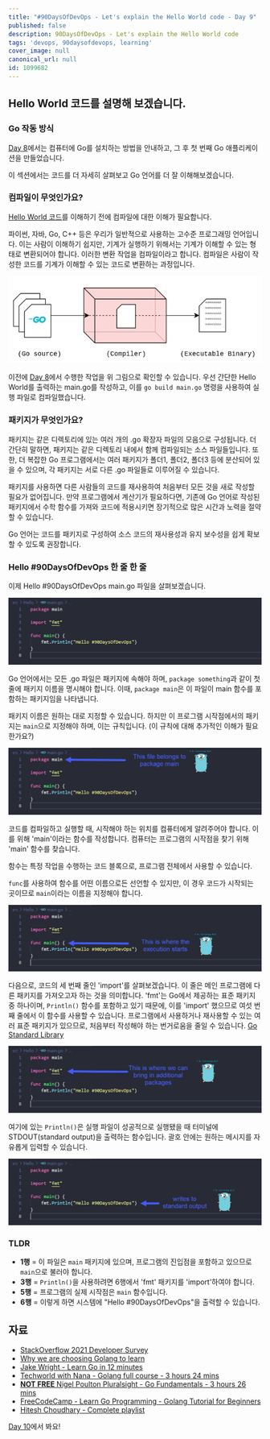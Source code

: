 ```yaml
---
title: "#90DaysOfDevOps - Let's explain the Hello World code - Day 9"
published: false
description: 90DaysOfDevOps - Let's explain the Hello World code
tags: 'devops, 90daysofdevops, learning'
cover_image: null
canonical_url: null
id: 1099682
---
```


## Hello World 코드를 설명해 보겠습니다.

### Go 작동 방식

[Day 8](day08.md)에서는 컴퓨터에 Go를 설치하는 방법을 안내하고, 그 후 첫 번째 Go 애플리케이션을 만들었습니다.

이 섹션에서는 코드를 더 자세히 살펴보고 Go 언어를 더 잘 이해해보겠습니다.

### 컴파일이 무엇인가요?

[Hello World 코드](/2022/Days/Go/hello.go)를 이해하기 전에 컴파일에 대한 이해가 필요합니다.

파이썬, 자바, Go, C++ 등은 우리가 일반적으로 사용하는 고수준 프로그래밍 언어입니다. 이는 사람이 이해하기 쉽지만, 기계가 실행하기 위해서는 기계가 이해할 수 있는 형태로 변환되어야 합니다. 이러한 변환 작업을 컴파일이라고 합니다. 컴파일은 사람이 작성한 코드를 기계가 이해할 수 있는 코드로 변환하는 과정입니다.

![](/2022/Days/Images/Day9_Go1.png)

이전에 [Day 8](day08.md)에서 수행한 작업을 위 그림으로 확인할 수 있습니다. 우선 간단한 Hello World를 출력하는 main.go를 작성하고, 이를 `go build main.go` 명령을 사용하여 실행 파일로 컴파일했습니다.

### 패키지가 무엇인가요?

패키지는 같은 디렉토리에 있는 여러 개의 .go 확장자 파일의 모음으로 구성됩니다. 더 간단히 말하면, 패키지는 같은 디렉토리 내에서 함께 컴파일되는 소스 파일들입니다. 또한, 더 복잡한 Go 프로그램에서는 여러 패키지가 폴더1, 폴더2, 폴더3 등에 분산되어 있을 수 있으며, 각 패키지는 서로 다른 .go 파일들로 이루어질 수 있습니다.

패키지를 사용하면 다른 사람들의 코드를 재사용하여 처음부터 모든 것을 새로 작성할 필요가 없어집니다. 만약 프로그램에서 계산기가 필요하다면, 기존에 Go 언어로 작성된 패키지에서 수학 함수를 가져와 코드에 적용시키면 장기적으로 많은 시간과 노력을 절약할 수 있습니다.

Go 언어는 코드를 패키지로 구성하여 소스 코드의 재사용성과 유지 보수성을 쉽게 확보할 수 있도록 권장합니다.

### Hello #90DaysOfDevOps 한 줄 한 줄

이제 Hello #90DaysOfDevOps main.go 파일을 살펴보겠습니다.

![](/2022/Days/Images/Day9_Go2.png)

Go 언어에서는 모든 .go 파일은 패키지에 속해야 하며, `package something`과 같이 첫 줄에 패키지 이름을 명시해야 합니다. 이때, `package main`은 이 파일이 main 함수를 포함하는 패키지임을 나타냅니다.

패키지 이름은 원하는 대로 지정할 수 있습니다. 하지만 이 프로그램 시작점에서의 패키지는 `main`으로 지정해야 하며, 이는 규칙입니다. (이 규칙에 대해 추가적인 이해가 필요한가요?)

![](/2022/Days/Images/Day9_Go3.png)

코드를 컴파일하고 실행할 때, 시작해야 하는 위치를 컴퓨터에게 알려주어야 합니다. 이를 위해 'main'이라는 함수를 작성합니다. 컴퓨터는 프로그램의 시작점을 찾기 위해 'main' 함수를 찾습니다.

함수는 특정 작업을 수행하는 코드 블록으로, 프로그램 전체에서 사용할 수 있습니다.

`func`를 사용하여 함수를 어떤 이름으로든 선언할 수 있지만, 이 경우 코드가 시작되는 곳이므로 `main`이라는 이름을 지정해야 합니다.

![](/2022/Days/Images/Day9_Go4.png)

다음으로, 코드의 세 번째 줄인 'import'를 살펴보겠습니다. 이 줄은 메인 프로그램에 다른 패키지를 가져오고자 하는 것을 의미합니다. 'fmt'는 Go에서 제공하는 표준 패키지 중 하나이며, `Println()` 함수를 포함하고 있기 때문에, 이를 'import' 했으므로 여섯 번째 줄에서 이 함수를 사용할 수 있습니다. 프로그램에서 사용하거나 재사용할 수 있는 여러 표준 패키지가 있으므로, 처음부터 작성해야 하는 번거로움을 줄일 수 있습니다. [Go Standard Library](https://pkg.go.dev/std)

![](/2022/Days/Images/Day9_Go5.png)

여기에 있는 `Println()`은 실행 파일이 성공적으로 실행됐을 때 터미널에 STDOUT(standard output)을 출력하는 함수입니다. 괄호 안에는 원하는 메시지를 자유롭게 입력할 수 있습니다.

![](/2022/Days/Images/Day9_Go6.png)

### TLDR

- **1행** = 이 파일은 `main` 패키지에 있으며, 프로그램의 진입점을 포함하고 있으므로 `main`으로 불러야 합니다.
- **3행** = `Println()`을 사용하려면 6행에서 'fmt' 패키지를 'import'하여야 합니다.
- **5행** = 프로그램의 실제 시작점은 `main` 함수입니다.
- **6행** = 이렇게 하면 시스템에 "Hello #90DaysOfDevOps"을 출력할 수 있습니다.

## 자료

- [StackOverflow 2021 Developer Survey](https://insights.stackoverflow.com/survey/2021)
- [Why we are choosing Golang to learn](https://www.youtube.com/watch?v=7pLqIIAqZD4&t=9s)
- [Jake Wright - Learn Go in 12 minutes](https://www.youtube.com/watch?v=C8LgvuEBraI&t=312s)
- [Techworld with Nana - Golang full course - 3 hours 24 mins](https://www.youtube.com/watch?v=yyUHQIec83I)
- [**NOT FREE** Nigel Poulton Pluralsight - Go Fundamentals - 3 hours 26 mins](https://www.pluralsight.com/courses/go-fundamentals)
- [FreeCodeCamp - Learn Go Programming - Golang Tutorial for Beginners](https://www.youtube.com/watch?v=YS4e4q9oBaU&t=1025s)
- [Hitesh Choudhary - Complete playlist](https://www.youtube.com/playlist?list=PLRAV69dS1uWSR89FRQGZ6q9BR2b44Tr9N)

[Day 10](day10.md)에서 봐요!
